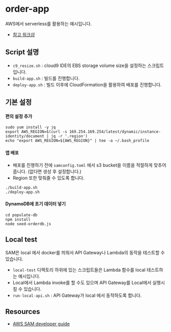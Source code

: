 # order-app

AWS에서 serverless를 활용하는 예시입니다.

- [참고 워크샵](https://catalog.us-east-1.prod.workshops.aws/workshops/b34eab03-4ebe-46c1-bc63-cd2d975d8ad4/en-US)


## Script 설명

- `c9_resize.sh` : cloud9 IDE의 EBS storage volume size을 설정하는 스크립트입니다.
- `build-app.sh` : 빌드를 진행합니다.
- `deploy-app.sh` : 빌드 이후에 CloudFormation을 활용하여 배포를 진행합니다.



## 기본 설정

#### 편의 설정 추가
```
sudo yum install -y jq
export AWS_REGION=$(curl -s 169.254.169.254/latest/dynamic/instance-identity/document | jq -r '.region')
echo "export AWS_REGION=${AWS_REGION}" | tee -a ~/.bash_profile
```

#### 앱 배포
- 배포를 진행하기 전에 `samconfig.toml` 에서 s3 bucket을 이름을 적절하게 맞추어 줍니다. (없다면 생성 후 설정합니다.)
- Region 또한 맞춰줄 수 있도록 합니다.
```
./build-app.sh
./deploy-app.sh
```

#### DynamoDB에 초기 데이터 넣기
```
cd populate-db
npm install
node seed-orderdb.js
```


## Local test

SAM은 local 에서 docker를 띄워서 API Gateway나 Lambda의 동작을 테스트할 수 있습니다.
- `local-test` 디렉토리 하위에 있는 스크립트들은 Lambda 함수를 local 테스트하는 예시입니다.
- Local에서 Lambda invoke를 할 수도 있으며 API Gateway를 Local에서 실행시킬 수 있습니다.
- `run-local-api.sh` : API Gateway가 local 에서 동작하도록 합니다.


## Resources

- [AWS SAM developer guide](https://docs.aws.amazon.com/serverless-application-model/latest/developerguide/what-is-sam.html)